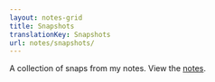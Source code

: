 ```yaml
---
layout: notes-grid
title: Snapshots
translationKey: Snapshots
url: notes/snapshots/
---
```


A collection of snaps from my notes. View the [notes](/notes).
